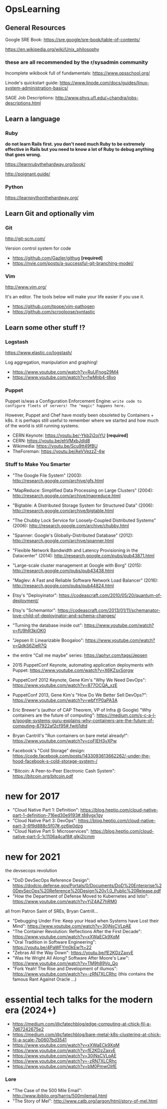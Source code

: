 # OpsLearning

## General Resources

Google SRE Book: https://sre.google/sre-book/table-of-contents/

https://en.wikipedia.org/wiki/Unix_philosophy

### these are all recommended by the r/sysadmin community

Incomplete wikibook full of fundamentals: https://www.opsschool.org/

Linode's quickstart guide: https://www.linode.com/docs/guides/linux-system-administration-basics/

SAGE Job Descriptions: http://www.phys.ufl.edu/~chandra/jobs-descriptions.html

## Learn a language

### Ruby

**do not learn Rails first. you don't need much Ruby to be extremely effective in Rails but you need to know a lot of Ruby to debug anything that goes wrong.**

https://learnrubythehardway.org/book/

http://poignant.guide/

### Python

https://learnpythonthehardway.org/

## Learn Git and optionally vim

### Git
http://git-scm.com/

Version control system for code

* https://github.com/Gazler/githug **[required]**
* https://nvie.com/posts/a-successful-git-branching-model/

### Vim
http://www.vim.org/

It's an editor.  The tools below will make your life easier if you use it.

* https://github.com/tpope/vim-pathogen
* https://github.com/scrooloose/syntastic

## Learn some other stuff !?

### Logstash
https://www.elastic.co/logstash/

Log aggregation, manipulation and graphing!

* https://www.youtube.com/watch?v=RuUFnog29M4
* https://www.youtube.com/watch?v=fwMnb4-t8vo

### Puppet
Puppet is/was a Configuration Enforcement Engine: `write code to configure fleets of servers! The "magic" happens here.`

However, Puppet and Chef have mostly been obsoleted by Containers + k8s. it is perhaps still useful to remember
where we started and how much of the world is still running systems.

* CERN Keynote: https://youtu.be/-Ykb2j2ojYU **[required]**
* CERN: https://youtu.be/ehVMxbJdld8
* Wikimedia: https://youtu.be/Scu9tt49fBU
* TheForeman: https://youtu.be/AeVVezzZ-4w

### Stuff to Make You Smarter

* "The Google File System" (2003): http://research.google.com/archive/gfs.html
* "MapReduce: Simplified Data Processing on Large Clusters" (2004): http://research.google.com/archive/mapreduce.html
* "Bigtable: A Distributed Storage System for Structured Data" (2006): http://research.google.com/archive/bigtable.html
* "The Chubby Lock Service for Loosely-Coupled Distributed Systems" (2006): http://research.google.com/archive/chubby.html
* "Spanner: Google's Globally-Distributed Database" (2012): http://research.google.com/archive/spanner.html
* "Flexible Network Bandwidth and Latency Provisioning in the Datacenter" (2014): http://research.google.com/pubs/pub43871.html
* "Large-scale cluster management at Google with Borg" (2015): http://research.google.com/pubs/pub43438.html
* "Maglev: A Fast and Reliable Software Network Load Balancer" (2016): http://research.google.com/pubs/pub44824.html

* Etsy's "Deployinator": https://codeascraft.com/2010/05/20/quantum-of-deployment/
* Etsy's "Schemantor": https://codeascraft.com/2013/01/11/schemanator-love-child-of-deployinator-and-schema-changes/
* "Turning the database inside out": https://www.youtube.com/watch?v=fU9hR3kiOK0
* "Jepsen II: Linearizable Boogaloo": https://www.youtube.com/watch?v=QdkS6ZjeR7Q
* the entire "Call me maybe" series: https://aphyr.com/tags/Jepsen
* 2015 PuppetConf Keynote, automating application deployments with Puppet: https://www.youtube.com/watch?v=X6KZsxSorgw
* PuppetConf 2012 Keynote, Gene Kim's "Why We Need DevOps": https://www.youtube.com/watch?v=877OCQA_xzE
* PuppetConf 2013, Gene Kim's "How Do We Better Sell DevOps?": https://www.youtube.com/watch?v=wbfYP0aPA3A
* Eric Brewer's (author of CAP Theorem, VP of Infra @ Google) "Why containers are the future of computing": https://medium.com/s-c-a-l-e/google-systems-guru-explains-why-containers-are-the-future-of-computing-87922af2cf95#.fwitj1dtd
* Bryan Cantrill's "Run containers on bare metal already!": https://www.youtube.com/watch?v=coFIEH3vXPw
* Facebook's "Cold Storage" design: https://code.facebook.com/posts/1433093613662262/-under-the-hood-facebook-s-cold-storage-system-/
* "Bitcoin: A Peer-to-Peer Electronic Cash System": https://bitcoin.org/bitcoin.pdf

# new for 2017
* "Cloud Native Part 1: Definition": https://blog.heptio.com/cloud-native-part-1-definition-716ed30e9193#.t88ygx1gy
* "Cloud Native Part 3: DevOps": https://blog.heptio.com/cloud-native-part-3-6f9d888c5f07#.gz6ie0dzg
* "Cloud Native Part 5: Microservices": https://blog.heptio.com/cloud-native-part-5-1c1106a4caf8#.glkj2lcmm

# new for 2021

the devsecops revolution

* "DoD DevSecOps Reference Design": https://dodcio.defense.gov/Portals/0/Documents/DoD%20Enterprise%20DevSecOps%20Reference%20Design%20v1.0_Public%20Release.pdf
* "How the Department of Defense Moved to Kubernetes and Istio": https://www.youtube.com/watch?v=YjZ4AZ7hRM0

all from Patron Saint of SREs, Bryan Cantrill...

* "Debugging Under Fire: Keep your Head when Systems have Lost their Mind": https://www.youtube.com/watch?v=30jNsCVLpAE
* "The Container Revolution: Reflections After the First Decade": https://www.youtube.com/watch?v=xXWaECk9XqM
* "Oral Tradition in Software Engineering": https://youtu.be/4PaWFYm0kEw?t=22
* "Zebras All the Way Down": https://youtu.be/fE2KDzZaxvE
* "Was He Wright All Along? Software After Moore's Law": https://www.youtube.com/watch?v=TM9h89Vo_Qo
* "Fork Yeah! The Rise and Development of illumos": https://www.youtube.com/watch?v=-zRN7XLCRhc (this contains the famous Rant Against Oracle ...)

# essential tech talks for the modern era (2024+)
* https://medium.com/@cfatechblog/edge-computing-at-chick-fil-a-7d67242675e2
* https://medium.com/@cfatechblog/bare-metal-k8s-clustering-at-chick-fil-a-scale-7b0607bd3541
* https://www.youtube.com/watch?v=xXWaECk9XqM
* https://www.youtube.com/watch?v=fE2KDzZaxvE
* https://www.youtube.com/watch?v=30jNsCVLpAE
* https://www.youtube.com/watch?v=-zRN7XLCRhc
* https://www.youtube.com/watch?v=bM0PmwOlifE


### Lore
* "The Case of the 500 Mile Email": http://www.ibiblio.org/harris/500milemail.html
* "The Story of Mel": http://www.catb.org/jargon/html/story-of-mel.html
